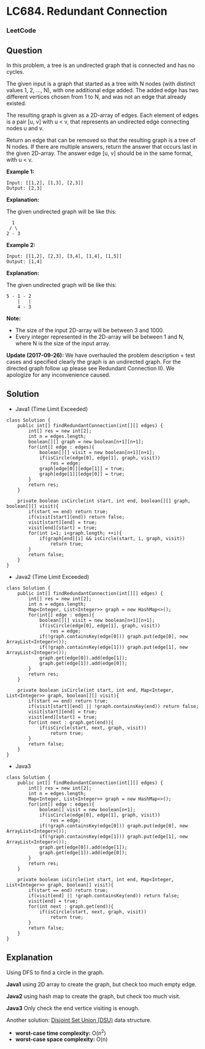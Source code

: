 # LC684. Redundant Connection

### LeetCode

## Question

In this problem, a tree is an undirected graph that is connected and has no cycles.

The given input is a graph that started as a tree with N nodes (with distinct values 1, 2, ..., N), with one additional edge added. The added edge has two different vertices chosen from 1 to N, and was not an edge that already existed.

The resulting graph is given as a 2D-array of edges. Each element of edges is a pair [u, v] with u < v, that represents an undirected edge connecting nodes u and v.

Return an edge that can be removed so that the resulting graph is a tree of N nodes. If there are multiple answers, return the answer that occurs last in the given 2D-array. The answer edge [u, v] should be in the same format, with u < v.

**Example 1:**
```
Input: [[1,2], [1,3], [2,3]]
Output: [2,3]
```

**Explanation:**

The given undirected graph will be like this:
```
  1
 / \
2 - 3
```

**Example 2:**
```
Input: [[1,2], [2,3], [3,4], [1,4], [1,5]]
Output: [1,4]
```

**Explanation:**

The given undirected graph will be like this:
```
5 - 1 - 2
    |   |
    4 - 3
```

**Note:**

* The size of the input 2D-array will be between 3 and 1000.
* Every integer represented in the 2D-array will be between 1 and N, where N is the size of the input array.

**Update (2017-09-26):**
We have overhauled the problem description + test cases and specified clearly the graph is an undirected graph. For the directed graph follow up please see Redundant Connection II). We apologize for any inconvenience caused.

## Solution

* Java1 (Time Limit Exceeded)

```
class Solution {
    public int[] findRedundantConnection(int[][] edges) {
        int[] res = new int[2];
        int n = edges.length;
        boolean[][] graph = new boolean[n+1][n+1];
        for(int[] edge : edges){
            boolean[][] visit = new boolean[n+1][n+1];
            if(isCircle(edge[0], edge[1], graph, visit))
                res = edge;
            graph[edge[0]][edge[1]] = true;
            graph[edge[1]][edge[0]] = true;
        }
        return res;
    }
    
    private boolean isCircle(int start, int end, boolean[][] graph, boolean[][] visit){
        if(start == end) return true;
        if(visit[start][end]) return false;
        visit[start][end] = true;
        visit[end][start] = true;
        for(int i=1; i<graph.length; ++i){
            if(graph[end][i] && isCircle(start, i, graph, visit))
                return true;
        }
        return false;
    }
}
```

* Java2 (Time Limit Exceeded)

```
class Solution {
    public int[] findRedundantConnection(int[][] edges) {
        int[] res = new int[2];
        int n = edges.length;
        Map<Integer, List<Integer>> graph = new HashMap<>();
        for(int[] edge : edges){
            boolean[][] visit = new boolean[n+1][n+1];
            if(isCircle(edge[0], edge[1], graph, visit))
                res = edge;
            if(!graph.containsKey(edge[0])) graph.put(edge[0], new ArrayList<Integer>());
            if(!graph.containsKey(edge[1])) graph.put(edge[1], new ArrayList<Integer>());
            graph.get(edge[0]).add(edge[1]);
            graph.get(edge[1]).add(edge[0]);
        }
        return res;
    }
    
    private boolean isCircle(int start, int end, Map<Integer, List<Integer>> graph, boolean[][] visit){
        if(start == end) return true;
        if(visit[start][end] || !graph.containsKey(end)) return false;
        visit[start][end] = true;
        visit[end][start] = true;
        for(int next : graph.get(end)){
            if(isCircle(start, next, graph, visit))
                return true;
        }
        return false;
    }
}
```

* Java3

```
class Solution {
    public int[] findRedundantConnection(int[][] edges) {
        int[] res = new int[2];
        int n = edges.length;
        Map<Integer, List<Integer>> graph = new HashMap<>();
        for(int[] edge : edges){
            boolean[] visit = new boolean[n+1];
            if(isCircle(edge[0], edge[1], graph, visit))
                res = edge;
            if(!graph.containsKey(edge[0])) graph.put(edge[0], new ArrayList<Integer>());
            if(!graph.containsKey(edge[1])) graph.put(edge[1], new ArrayList<Integer>());
            graph.get(edge[0]).add(edge[1]);
            graph.get(edge[1]).add(edge[0]);
        }
        return res;
    }
    
    private boolean isCircle(int start, int end, Map<Integer, List<Integer>> graph, boolean[] visit){
        if(start == end) return true;
        if(visit[end] || !graph.containsKey(end)) return false;
        visit[end] = true;
        for(int next : graph.get(end)){
            if(isCircle(start, next, graph, visit))
                return true;
        }
        return false;
    }
}
```

## Explanation

Using DFS to find a circle in the graph.

**Java1** using 2D array to create the graph, but check too much empty edge.

**Java2** using hash map to create the graph, but check too much visit.

**Java3** Only check the end vertice visiting is enough.

Another solution: <a href="https://en.wikipedia.org/wiki/Disjoint-set_data_structure">Disjoint Set Union (DSU)</a> data structure.

* **worst-case time complexity:** O(n<sup>2</sup>)
* **worst-case space complexity:** O(n)